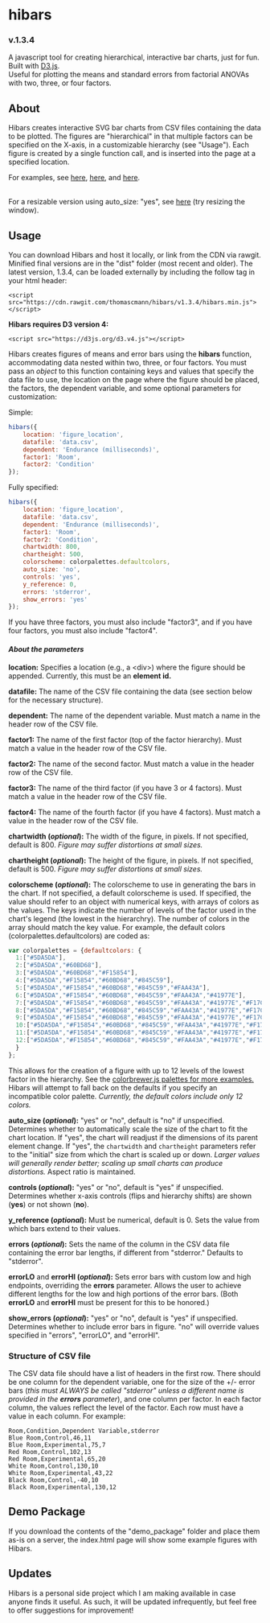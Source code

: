 # hibars  
### v.1.3.4
A javascript tool for creating hierarchical, interactive bar charts, just for fun. Built with <a href="https://d3js.org/">D3.js</a>. <br>Useful for plotting the means and standard errors from factorial ANOVAs with two, three, or four factors.

## About
Hibars creates interactive SVG bar charts from CSV files containing the data to be plotted. The figures are "hierarchical" in that multiple factors can be specified on the X-axis, in a customizable hierarchy (see "Usage"). Each figure is created by a single function call, and is inserted into the page at a specified location.

For examples, see <a target="_blank" href="http://autoweb2.psych.cornell.edu/tmann/Charts/">here</a>, <a target="_blank" href="http://autoweb2.psych.cornell.edu/tmann/Charts/study3">here</a>, and <a target="_blank" href="http://autoweb2.psych.cornell.edu/tmann/Charts/demo_package/">here</a>.

<br>For a resizable version using auto_size: "yes", see <a target="_blank" href="http://autoweb2.psych.cornell.edu/tmann/Charts/demo_package/autosize">here</a> (try resizing the window).

## Usage

You can download Hibars and host it locally, or link from the CDN via rawgit. Minified final versions are in the "dist" folder (most recent and older). The latest version, 1.3.4, can be loaded externally by including the follow tag in your html header:

    <script src="https://cdn.rawgit.com/thomascmann/hibars/v1.3.4/hibars.min.js"></script>

**Hibars requires D3 version 4:**

    <script src="https://d3js.org/d3.v4.js"></script>

Hibars creates figures of means and error bars using the **hibars** function, accommodating data nested within two, three, or four factors. You must pass an *object* to this function containing keys and values that specify the data file to use, the location on the page where the figure should be placed, the factors, the dependent variable, and some optional parameters for customization:

Simple:

```javascript
hibars({
	location: 'figure_location', 
	datafile: 'data.csv', 
	dependent: 'Endurance (milliseconds)', 
	factor1: 'Room', 
	factor2: 'Condition'
});
```

Fully specified:

```javascript
hibars({
	location: 'figure_location', 
	datafile: 'data.csv', 
	dependent: 'Endurance (milliseconds)', 
	factor1: 'Room', 
	factor2: 'Condition',
	chartwidth: 800,
	chartheight: 500,
	colorscheme: colorpalettes.defaultcolors,
	auto_size: 'no',
	controls: 'yes',
	y_reference: 0,
	errors: 'stderror',
	show_errors: 'yes'
});
```

If you have three factors, you must also include "factor3", and if you have four factors, you must also include "factor4".

#### *About the parameters*

**location:** Specifies a location (e.g., a \<div\>) where the figure should be appended. Currently, this must be an **element id.**

**datafile:** The name of the CSV file containing the data (see section below for the necessary structure).

**dependent:** The name of the dependent variable. Must match a name in the header row of the CSV file.

**factor1:** The name of the first factor (top of the factor hierarchy). Must match a value in the header row of the CSV file.

**factor2:** The name of the second factor. Must match a value in the header row of the CSV file.

**factor3:** The name of the third factor (if you have 3 or 4 factors). Must match a value in the header row of the CSV file.

**factor4:** The name of the fourth factor (if you have 4 factors). Must match a value in the header row of the CSV file.

**chartwidth (*optional*):** The width of the figure, in pixels. If not specified, default is 800. *Figure may suffer distortions at small sizes.*

**chartheight (*optional*):** The height of the figure, in pixels. If not specified, default is 500. *Figure may suffer distortions at small sizes.*

**colorscheme (*optional*):** The colorscheme to use in generating the bars in the chart. If not specified, a default colorscheme is used. If specified, the value should refer to an object with numerical keys, with arrays of colors as the values. The keys indicate the number of levels of the factor used in the chart's legend (the lowest in the hierarchry). The number of colors in the array should match the key value. For example, the default colors (colorpalettes.defaultcolors) are coded as:

```javascript
var colorpalettes = {defaultcolors: {
  1:["#5DA5DA"],
  2:["#5DA5DA","#60BD68"],
  3:["#5DA5DA","#60BD68","#F15854"],
  4:["#5DA5DA","#F15854","#60BD68","#845C59"],
  5:["#5DA5DA","#F15854","#60BD68","#845C59","#FAA43A"],
  6:["#5DA5DA","#F15854","#60BD68","#845C59","#FAA43A","#41977E"],
  7:["#5DA5DA","#F15854","#60BD68","#845C59","#FAA43A","#41977E","#F17CB0"],
  8:["#5DA5DA","#F15854","#60BD68","#845C59","#FAA43A","#41977E","#F17CB0","#DECF3F"],
  9:["#5DA5DA","#F15854","#60BD68","#845C59","#FAA43A","#41977E","#F17CB0","#DECF3F","#B276B2"],
  10:["#5DA5DA","#F15854","#60BD68","#845C59","#FAA43A","#41977E","#F17CB0","#DECF3F","#B276B2","#C2D580"],
  11:["#5DA5DA","#F15854","#60BD68","#845C59","#FAA43A","#41977E","#F17CB0","#DECF3F","#B276B2","#C2D580","4D4D4D"],
  12:["#5DA5DA","#F15854","#60BD68","#845C59","#FAA43A","#41977E","#F17CB0","#DECF3F","#B276B2","#C2D580","4D4D4D","#673333"]
  }
};
```
This allows for the creation of a figure with up to 12 levels of the lowest factor in the hierarchy. See the <a href="https://github.com/axismaps/colorbrewer/">colorbrewer.js palettes for more examples.</a> Hibars will attempt to fall back on the defaults if you specify an incompatible color palette. *Currently, the default colors include only 12 colors.*

**auto_size (*optional*):** "yes" or "no", default is "no" if unspecified. Determines whether to automatically scale the size of the chart to fit the chart location. If "yes", the chart will readjust if the dimensions of its parent element change. If "yes", the ```chartwidth``` and ```chartheight``` parameters refer to the "initial" size from which the chart is scaled up or down. *Larger values will generally render better; scaling up small charts can produce distortions.* Aspect ratio is maintained.

**controls (*optional*):** "yes" or "no", default is "yes" if unspecified. Determines whether x-axis controls (flips and hierarchy shifts) are shown (**yes**) or not shown (**no**).

**y_reference (*optional*):** Must be numerical, default is 0. Sets the value from which bars extend to their values. 

**errors (*optional*):** Sets the name of the column in the CSV data file containing the error bar lengths, if different from "stderror." Defaults to "stderror".

**errorLO** and **errorHI (*optional*):** Sets error bars with custom low and high endpoints, overriding the **errors** parameter. Allows the user to achieve different lengths for the low and high portions of the error bars. (Both **errorLO** and **errorHI** must be present for this to be honored.)

**show_errors (*optional*):** "yes" or "no", default is "yes" if unspecified. Determines whether to include error bars in figure. "no" will override values specified in "errors", "errorLO", and "errorHI". 

### Structure of CSV file
The CSV data file should have a list of headers in the first row. There should be one column for the dependent variable, one for the size of the +/- error bars (*this must ALWAYS be called "stderror" unless a different name is provided in the **errors** parameter*), and one column per factor. In each factor column, the values reflect the level of the factor. Each row must have a value in each column. For example:

    Room,Condition,Dependent Variable,stderror
    Blue Room,Control,46,11
    Blue Room,Experimental,75,7
    Red Room,Control,102,13
    Red Room,Experimental,65,20
    White Room,Control,130,10
    White Room,Experimental,43,22
    Black Room,Control,-40,10
    Black Room,Experimental,130,12

## Demo Package
If you download the contents of the "demo_package" folder and place them as-is on a server, the index.html page will show some example figures with Hibars.
  
## Updates

Hibars is a personal side project which I am making available in case anyone finds it useful. As such, it will be updated infrequently, but feel free to offer suggestions for improvement!
